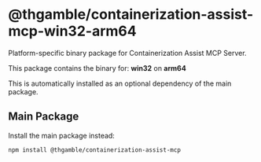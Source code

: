 # @thgamble/containerization-assist-mcp-win32-arm64

Platform-specific binary package for Containerization Assist MCP Server.

This package contains the binary for: **win32** on **arm64**

This is automatically installed as an optional dependency of the main package.

## Main Package

Install the main package instead:
```bash
npm install @thgamble/containerization-assist-mcp
```
